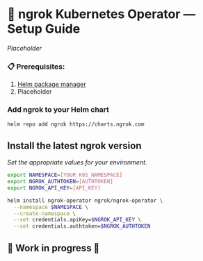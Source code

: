 # 🤖 ngrok Kubernetes Operator — Setup Guide
*Placeholder*

### 📋 Prerequisites:
1. [Helm package manager](https://helm.sh/docs/intro/install/)
2. Placeholder

### Add ngrok to your Helm chart
```bash
helm repo add ngrok https://charts.ngrok.com
```

## Install the latest ngrok version
*Set the appropriate values for your environment.*
```bash
export NAMESPACE=[YOUR_K8S_NAMESPACE]
export NGROK_AUTHTOKEN=[AUTHTOKEN]
export NGROK_API_KEY=[API_KEY]

helm install ngrok-operator ngrok/ngrok-operator \
  --namespace $NAMESPACE \
  --create-namespace \
  --set credentials.apiKey=$NGROK_API_KEY \
  --set credentials.authtoken=$NGROK_AUTHTOKEN
```

## 🚧 Work in progress 🚧